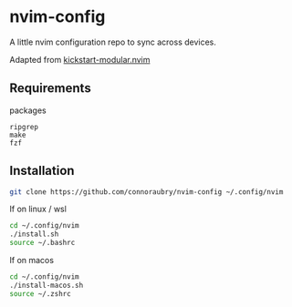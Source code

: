 # nvim-config

A little nvim configuration repo to sync across devices.

Adapted from [kickstart-modular.nvim](https://github.com/dam9000/kickstart-modular.nvim)

## Requirements

packages
```
ripgrep
make
fzf
```

## Installation

```bash
git clone https://github.com/connoraubry/nvim-config ~/.config/nvim
```

If on linux / wsl 
```bash
cd ~/.config/nvim 
./install.sh
source ~/.bashrc
```

If on macos
```bash
cd ~/.config/nvim 
./install-macos.sh
source ~/.zshrc
```
